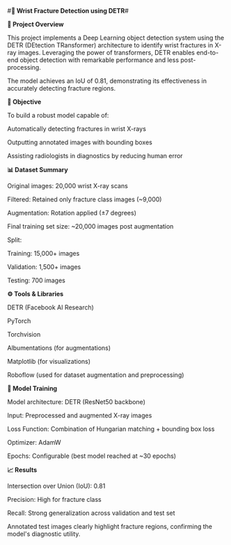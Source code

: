 #**🦴 Wrist Fracture Detection using DETR**#


**🚀 Project Overview**

This project implements a Deep Learning object detection system using the DETR (DEtection TRansformer) architecture to identify wrist fractures in X-ray images. Leveraging the power of transformers, DETR enables end-to-end object detection with remarkable performance and less post-processing.

The model achieves an IoU of 0.81, demonstrating its effectiveness in accurately detecting fracture regions.

**🎯 Objective**

To build a robust model capable of:

Automatically detecting fractures in wrist X-rays

Outputting annotated images with bounding boxes

Assisting radiologists in diagnostics by reducing human error

**📊 Dataset Summary**

Original images: 20,000 wrist X-ray scans

Filtered: Retained only fracture class images (~9,000)

Augmentation: Rotation applied (±7 degrees)

Final training set size: ~20,000 images post augmentation

Split:

Training: 15,000+ images

Validation: 1,500+ images

Testing: 700 images

**⚙️ Tools & Libraries**

DETR (Facebook AI Research)

PyTorch

Torchvision

Albumentations (for augmentations)

Matplotlib (for visualizations)

Roboflow (used for dataset augmentation and preprocessing)

**🧪 Model Training**

Model architecture: DETR (ResNet50 backbone)

Input: Preprocessed and augmented X-ray images

Loss Function: Combination of Hungarian matching + bounding box loss

Optimizer: AdamW

Epochs: Configurable (best model reached at ~30 epochs)

**📈 Results**

Intersection over Union (IoU): 0.81

Precision: High for fracture class

Recall: Strong generalization across validation and test set

Annotated test images clearly highlight fracture regions, confirming the model's diagnostic utility.

